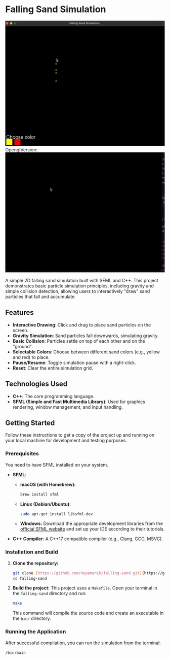 # Falling Sand Simulation


![](https://github.com/Hypemenik/falling-sand/blob/main/src/fallingsand.gif)
OpenglVersion:
![](https://github.com/Hypemenik/falling-sand/blob/main/src/falingsand_opengl.gif)

A simple 2D falling sand simulation built with SFML and C++. This project demonstrates basic particle simulation principles, including gravity and simple collision detection, allowing users to interactively "draw" sand particles that fall and accumulate.

## Features

* **Interactive Drawing**: Click and drag to place sand particles on the screen.
* **Gravity Simulation**: Sand particles fall downwards, simulating gravity.
* **Basic Collision**: Particles settle on top of each other and on the "ground".
* **Selectable Colors**: Choose between different sand colors (e.g., yellow and red) to place.
* **Pause/Resume**: Toggle simulation pause with a right-click.
* **Reset**: Clear the entire simulation grid.

## Technologies Used

* **C++**: The core programming language.
* **SFML (Simple and Fast Multimedia Library)**: Used for graphics rendering, window management, and input handling.

## Getting Started

Follow these instructions to get a copy of the project up and running on your local machine for development and testing purposes.

### Prerequisites

You need to have SFML installed on your system.

* **SFML**:
    * **macOS (with Homebrew):**
        ```bash
        brew install sfml
        ```
    * **Linux (Debian/Ubuntu):**
        ```bash
        sudo apt-get install libsfml-dev
        ```
    * **Windows:** Download the appropriate development libraries from the [official SFML website](https://www.sfml-dev.org/download.php) and set up your IDE according to their tutorials.

* **C++ Compiler**: A C++17 compatible compiler (e.g., Clang, GCC, MSVC).

### Installation and Build

1.  **Clone the repository:**
    ```bash
    git clone [https://github.com/Hypemenik/falling-sand.git](https://github.com/Hypemenik/falling-sand.git)
    cd falling-sand
    ```

2.  **Build the project:**
    This project uses a `Makefile`. Open your terminal in the `falling-sand` directory and run:
    ```bash
    make
    ```
    This command will compile the source code and create an executable in the `bin/` directory.

### Running the Application

After successful compilation, you can run the simulation from the terminal:

```bash
/bin/main
